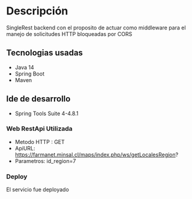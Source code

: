 # Descripción
SingleRest backend con el proposito de actuar como middleware para el manejo de solicitudes HTTP bloqueadas por CORS

## Tecnologias usadas
- Java 14
- Spring Boot
- Maven

## Ide de desarrollo
- Spring Tools Suite 4-4.8.1

### Web RestApi Utilizada
- Metodo HTTP : GET
- ApiURL: https://farmanet.minsal.cl/maps/index.php/ws/getLocalesRegion?
- Parametros: id_region=7

### Deploy
 El servicio fue deployado 

